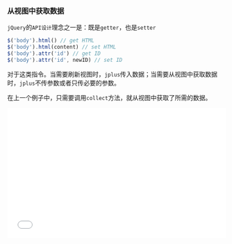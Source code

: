 
### 从视图中获取数据

`jQuery`的`API设计`理念之一是：既是`getter`，也是`setter`

```javascript
$('body').html() // get HTML
$('body').html(content) // set HTML
$('body').attr('id') // get ID
$('body').attr('id', newID) // set ID
```

对于这类指令。当需要刷新视图时，`jplus`传入数据；当需要从视图中获取数据时，`jplus`不传参数或者只传必要的参数。

在上一个例子中，只需要调用`collect`方法，就从视图中获取了所需的数据。

<iframe width="100%" height="300" src="//jsfiddle.net/Jade129/ursm1j9n/embedded/" allowfullscreen="allowfullscreen" frameborder="0"></iframe>
